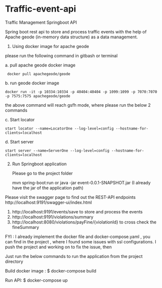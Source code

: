 # Traffic-event-api
Traffic Management Springboot API 

Spring boot rest api to store and process traffic events with the help of Apache geode (in-memory data structure) as a data management.

1. Using docker image for apache geode
 
 please run the following command in gitbash or terminal
 
  a. pull apache geode docker image
     
	 docker pull apachegeode/geode   
  b. run geode docker image 
	
	docker run -it -p 10334:10334 -p 40404:40404 -p 1099:1099 -p 7070:7070 -p 7575:7575 apachegeode/geode
	
the above command will reach gsfh mode, where please run the below 2 commands

  c. Start locator
  
	start locator --name=LocatorOne --log-level=config --hostname-for-clients=localhost
	
  d. Start server
  
	start server --name=ServerOne --log-level=config --hostname-for-clients=localhost
	
2. Run Springboot application

	Please go to the project folder

	mvn spring-boot:run 
	or
	java -jar event-0.0.1-SNAPSHOT.jar (I already have the jar of the application path)
	

Please visit the swagger page to find out the REST-API endpoints http://localhost:9191/swagger-ui/index.html

1. http://localhost:9191/events/save to store and process the events
2. http://localhost:9191/violations/summary 
3. http://localhost:8080/violations/payFine/{violationId} to cross check the fineSummary

FYI :
I already implement the docker file and docker-compose.yaml , you can find in the project , where I found some issues with ssl configurations.
I push the project and working on to fix the issue, then

Just run the below commands to run the application from the project directory

Build docker image : $ docker-compose build

Run API: $ docker-compose up
